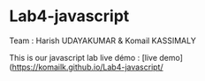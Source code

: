 # Lab4-javascript

Team : Harish UDAYAKUMAR & Komail KASSIMALY

This is our javascript lab live démo : 
[live demo] (https://komailk.github.io/Lab4-javascript/

